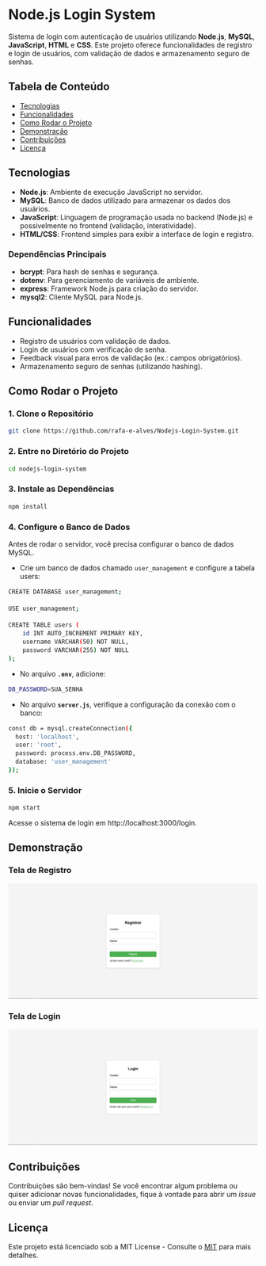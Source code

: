 # Node.js Login System

Sistema de login com autenticação de usuários utilizando **Node.js**, **MySQL**, **JavaScript**, **HTML** e **CSS**. Este projeto oferece funcionalidades de registro e login de usuários, com validação de dados e armazenamento seguro de senhas.

## Tabela de Conteúdo
- [Tecnologias](#tecnologias)
- [Funcionalidades](#funcionalidades)
- [Como Rodar o Projeto](#como-rodar-o-projeto)
- [Demonstração](#demonstração)
- [Contribuições](#contribuições)
- [Licença](#licença)

## Tecnologias

- **Node.js**: Ambiente de execução JavaScript no servidor.
- **MySQL**: Banco de dados utilizado para armazenar os dados dos usuários.
- **JavaScript**: Linguagem de programação usada no backend (Node.js) e possivelmente no frontend (validação, interatividade).
- **HTML/CSS**: Frontend simples para exibir a interface de login e registro.

### Dependências Principais
- **bcrypt**: Para hash de senhas e segurança.
- **dotenv**: Para gerenciamento de variáveis de ambiente.
- **express**: Framework Node.js para criação do servidor.
- **mysql2**: Cliente MySQL para Node.js.

## Funcionalidades

- Registro de usuários com validação de dados.
- Login de usuários com verificação de senha.
- Feedback visual para erros de validação (ex.: campos obrigatórios).
- Armazenamento seguro de senhas (utilizando hashing).

## Como Rodar o Projeto

### 1. Clone o Repositório

```sh
git clone https://github.com/rafa-e-alves/Nodejs-Login-System.git
```

### 2. Entre no Diretório do Projeto

```sh
cd nodejs-login-system
```

### 3. Instale as Dependências

```sh
npm install
```

### 4. Configure o Banco de Dados

Antes de rodar o servidor, você precisa configurar o banco de dados MySQL.

- Crie um banco de dados chamado `user_management` e configure a tabela users:

```sh
CREATE DATABASE user_management;

USE user_management;

CREATE TABLE users (
    id INT AUTO_INCREMENT PRIMARY KEY,
    username VARCHAR(50) NOT NULL,
    password VARCHAR(255) NOT NULL
);
```

- No arquivo **`.env`**, adicione:

```sh
DB_PASSWORD=SUA_SENHA
```

- No arquivo **`server.js`**, verifique a configuração da conexão com o banco:

```sh
const db = mysql.createConnection({
  host: 'localhost',
  user: 'root',
  password: process.env.DB_PASSWORD,
  database: 'user_management'
});
```

### 5. Inicie o Servidor

```sh
npm start
```
Acesse o sistema de login em http://localhost:3000/login.

## Demonstração

### Tela de Registro
![Registro](./screenshots/register.png)

### Tela de Login
![Login](./screenshots/login.png)

## Contribuições

Contribuições são bem-vindas! Se você encontrar algum problema ou quiser adicionar novas funcionalidades, fique à vontade para abrir um *issue* ou enviar um *pull request*.

## Licença

Este projeto está licenciado sob a MIT License - Consulte o [MIT](https://opensource.org/license/MIT) para mais detalhes.
